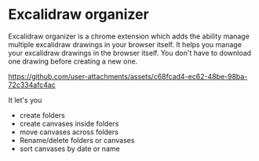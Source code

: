 # Excalidraw organizer

Excalidraw organizer is a chrome extension which adds the ability manage multiple excalidraw drawings in your browser itself.
It helps you manage your excalidraw drawings in the browser itself. You don't have to download one drawing before creating a new one.

https://github.com/user-attachments/assets/c68fcad4-ec62-48be-98ba-72c334afc4ac

It let's you

- create folders
- create canvases inside folders
- move canvases across folders
- Rename/delete folders or canvases
- sort canvases by date or name



